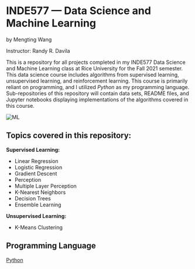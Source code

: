 # INDE577 — Data Science and Machine Learning 
by Mengting Wang

Instructor: Randy R. Davila 


This is a repository for all projects completed in my INDE577 Data Science and Machine Learning class at Rice University for the Fall 2021 semester. This data science course includes algorithms from supervised learning, unsupervised learning, and reinforcement learning. This course is primarily reliant on programming, and I utilized *Python* as my programming language. Sub-repositories of this repository will contain data sets, README files, and Jupyter notebooks displaying implementations of the algorithms covered in this course.

![ML](https://d2m6ke2px6quvq.cloudfront.net/uploads/2020/03/31/6b274220-2af8-47db-9e71-adb88fd7855c.jpg)


## Topics covered in this repository:
 **Supervised Learning:**

* Linear Regression
* Logistic Regression
* Gradient Descent
* Perception
* Multiple Layer Perception
* K-Nearest Neighbors
* Decision Trees
* Ensemble Learning


**Unsupervised Learning:**

* K-Means Clustering

## Programming Language
[Python](https://www.python.org)
